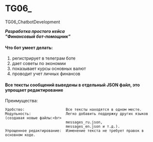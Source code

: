 # TG06_
 TG06_ChatbotDevelopment


___Разработка простого кейса<br>
"Финансовый бот-помощник"___

#### Что бот умеет делать:
1. регистрирует в телеграм боте
2. дает советы по экономии
3. показывает курсы основных валют
4. проводит учет личных финансов

#### Все тексты сообщений выведены в отдельный JSON файл, это упрощает редактирование
Преимущества:

    Удобство:                   Все тексты находятся в одном месте.
    Модульность:                Легко добавить поддержку других языков (создавая новые файлы:<br>
                                messages_ru.json,
                                messages_en.json и т.д.).
    Упрощенное редактирование:  Изменение текста не требует правок в основном коде.